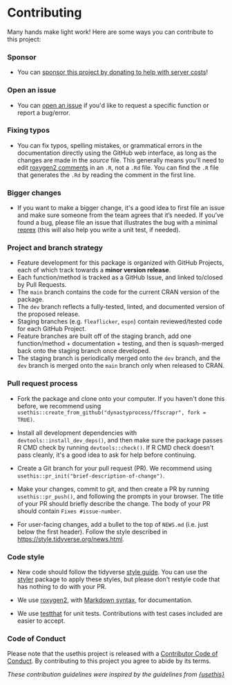 # Contributing

Many hands make light work! Here are some ways you can contribute to this project:

### Sponsor
- You can [sponsor this project by donating to help with server costs](https://github.com/sponsors/tanho63)!

### Open an issue

- You can [open an issue](https://github.com/DynastyProcess/ffscrapr/issues/new/choose) if you'd like to request a specific function or report a bug/error.

### Fixing typos

*   You can fix typos, spelling mistakes, or grammatical errors in the documentation directly using the GitHub web interface, as long as the changes are made in the _source_ file. This generally means you'll need to edit [roxygen2 comments](https://roxygen2.r-lib.org/articles/roxygen2.html) in an `.R`, not a `.Rd` file. 
You can find the `.R` file that generates the `.Rd` by reading the comment in the first line.

### Bigger changes

*   If you want to make a bigger change, it's a good idea to first file an issue and make sure someone from the team agrees that it’s needed. If you’ve found a bug, please file an issue that illustrates the bug with a minimal 
[reprex](https://www.tidyverse.org/help/#reprex) (this will also help you write a unit test, if needed).

### Project and branch strategy

*   Feature development for this package is organized with GitHub Projects, each of which track towards a **minor version release**.
*   Each function/method is tracked as a GitHub Issue, and linked to/closed by Pull Requests.
*   The `main` branch contains the code for the current CRAN version of the package.
*   The `dev` branch reflects a fully-tested, linted, and documented version of the proposed release.
*   Staging branches (e.g. `fleaflicker`, `espn`) contain reviewed/tested code for each GitHub Project.
*   Feature branches are built off of the staging branch, add one function/method + documentation + testing, and then is squash-merged back onto the staging branch once developed. 
*   The staging branch is periodically merged onto the `dev` branch, and the `dev` branch is merged onto the `main` branch only when released to CRAN.

### Pull request process

*   Fork the package and clone onto your computer. If you haven't done this before, we recommend using `usethis::create_from_github("dynastyprocess/ffscrapr", fork = TRUE)`.

*   Install all development dependencies with `devtools::install_dev_deps()`, and then make sure the package passes R CMD check by running `devtools::check()`. 
    If R CMD check doesn't pass cleanly, it's a good idea to ask for help before continuing. 
*   Create a Git branch for your pull request (PR). We recommend using `usethis::pr_init("brief-description-of-change")`.

*   Make your changes, commit to git, and then create a PR by running `usethis::pr_push()`, and following the prompts in your browser.
    The title of your PR should briefly describe the change.
    The body of your PR should contain `Fixes #issue-number`.

*  For user-facing changes, add a bullet to the top of `NEWS.md` (i.e. just below the first header). Follow the style described in <https://style.tidyverse.org/news.html>.

### Code style

*   New code should follow the tidyverse [style guide](https://style.tidyverse.org). 
    You can use the [styler](https://CRAN.R-project.org/package=styler) package to apply these styles, but please don't restyle code that has nothing to do with your PR.  

*  We use [roxygen2](https://cran.r-project.org/package=roxygen2), with [Markdown syntax](https://roxygen2.r-lib.org/articles/rd-formatting.html), for documentation.  

*  We use [testthat](https://cran.r-project.org/package=testthat) for unit tests. 
   Contributions with test cases included are easier to accept.  

### Code of Conduct

Please note that the usethis project is released with a
[Contributor Code of Conduct](CODE_OF_CONDUCT.md). By contributing to this
project you agree to abide by its terms.

*These contribution guidelines were inspired by the guidelines from [{usethis}](https://github.com/r-lib/usethis)*
